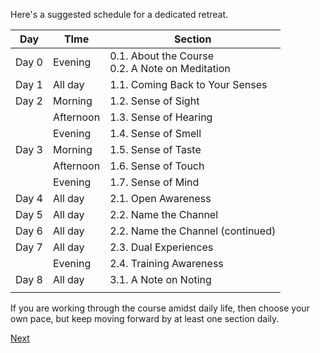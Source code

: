 Here's a suggested schedule for a dedicated retreat. 

| Day   | TIme      | Section                                            |
| ----- | --------- | -------------------------------------------------- |
| Day 0 | Evening   | 0.1. About the Course<br>0.2. A Note on Meditation |
| Day 1 | All day   | 1.1. Coming Back to Your Senses                    |
| Day 2 | Morning   | 1.2. Sense of Sight                                |
|       | Afternoon | 1.3. Sense of Hearing                              |
|       | Evening   | 1.4. Sense of Smell                                |
| Day 3 | Morning   | 1.5. Sense of Taste                                |
|       | Afternoon | 1.6. Sense of Touch                                |
|       | Evening   | 1.7. Sense of Mind                                 |
| Day 4 | All day   | 2.1. Open Awareness                                |
| Day 5 | All day   | 2.2. Name the Channel                              |
| Day 6 | All day   | 2.2. Name the Channel (continued)                  |
| Day 7 | All day   | 2.3. Dual Experiences                              |
|       | Evening   | 2.4. Training Awareness                            |
| Day 8 | All day   | 3.1. A Note on Noting                              |
|       |           |                                                    |
If you are working through the course amidst daily life, then choose your own pace, but keep moving forward by at least one section daily. 


<a href="0. Introduction.html">Next</a>

